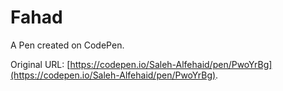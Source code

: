 # Fahad

A Pen created on CodePen.

Original URL: [https://codepen.io/Saleh-Alfehaid/pen/PwoYrBg](https://codepen.io/Saleh-Alfehaid/pen/PwoYrBg).

